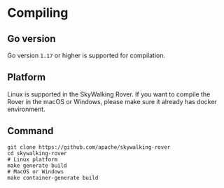 # Compiling

## Go version

Go version `1.17` or higher is supported for compilation.

## Platform
Linux is supported in the SkyWalking Rover.
If you want to compile the Rover in the macOS or Windows, please make sure it already has docker environment.

## Command
```shell script
git clone https://github.com/apache/skywalking-rover
cd skywalking-rover
# Linux platform
make generate build
# MacOS or Windows
make container-generate build
```